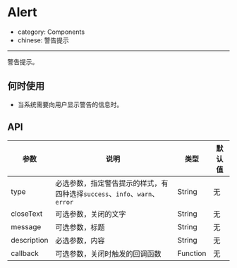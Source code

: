 # Alert

- category: Components
- chinese: 警告提示

---

警告提示。

## 何时使用

- 当系统需要向用户显示警告的信息时。

## API

| 参数        | 说明                                                      | 类型        | 默认值 |
|----------- |---------------------------------------------------------  | ---------- |-------|
| type       | 必选参数，指定警告提示的样式，有四种选择`success`、`info`、`warn`、`error`   | String     | 无    |
| closeText | 可选参数，关闭的文字                                       | String     | 无  |
| message    | 可选参数，标题                                           | String     | 无    |
| description | 必选参数，内容                                           | String     | 无    |
| callback   | 可选参数，关闭时触发的回调函数                             | Function    | 无    |
